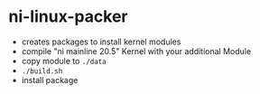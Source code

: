 # ni-linux-packer
- creates packages to install kernel modules
- compile "ni mainline 20.5" Kernel with your additional Module
- copy module to `./data`
- `./build.sh`
- install package
